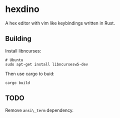 # hexdino

A hex editor with vim like keybindings written in Rust.

## Building

Install libncurses:

```Shell
# Ubuntu
sudo apt-get install libncursesw5-dev
```

Then use cargo to buid:
```Shell
cargo build
```

## TODO

Remove `ansi\_term` dependency.

